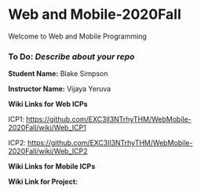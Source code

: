 # Web and Mobile-2020Fall
Welcome to Web and Mobile Programming

### To Do: _Describe about your repo_

**Student Name:** Blake Simpson

**Instructor Name:** Vijaya Yeruva

**Wiki Links for Web ICPs**

ICP1: https://github.com/EXC3ll3NTrhyTHM/WebMobile-2020Fall/wiki/Web_ICP1

ICP2: https://github.com/EXC3ll3NTrhyTHM/WebMobile-2020Fall/wiki/Web_ICP2


**Wiki Links for Mobile ICPs**



**Wiki Link for Project:** 
